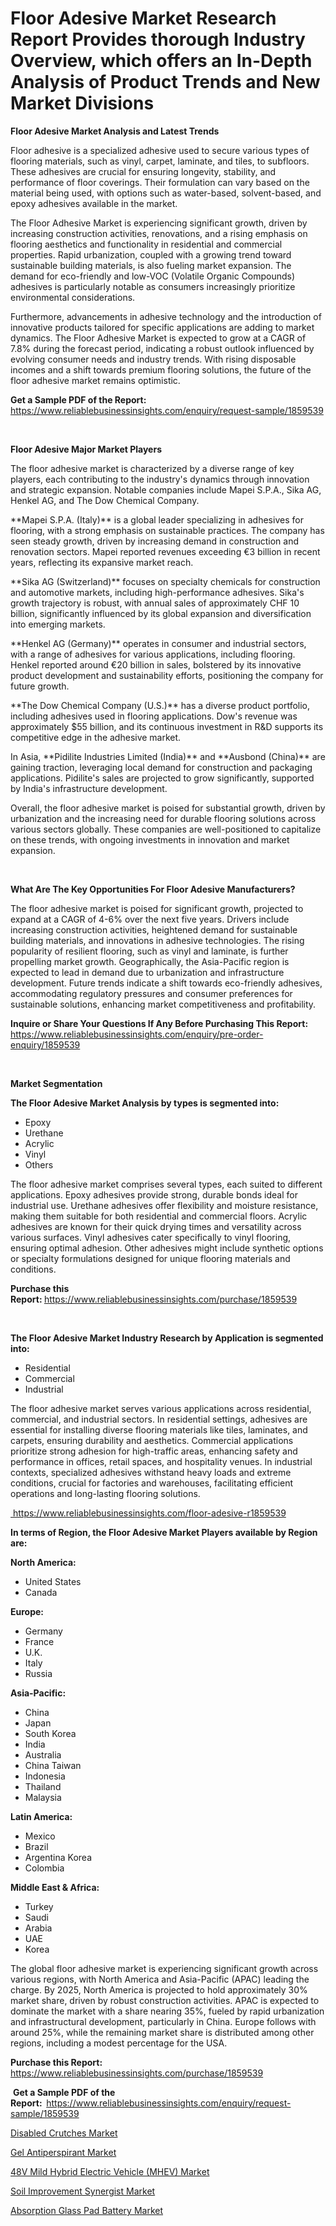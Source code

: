 <p><h1>Floor Adesive Market Research Report Provides thorough Industry Overview, which offers an In-Depth Analysis of Product Trends and New Market Divisions</h1></p><p><strong>Floor Adesive Market Analysis and Latest Trends</strong></p>
<p><p>Floor adhesive is a specialized adhesive used to secure various types of flooring materials, such as vinyl, carpet, laminate, and tiles, to subfloors. These adhesives are crucial for ensuring longevity, stability, and performance of floor coverings. Their formulation can vary based on the material being used, with options such as water-based, solvent-based, and epoxy adhesives available in the market.</p><p>The Floor Adhesive Market is experiencing significant growth, driven by increasing construction activities, renovations, and a rising emphasis on flooring aesthetics and functionality in residential and commercial properties. Rapid urbanization, coupled with a growing trend toward sustainable building materials, is also fueling market expansion. The demand for eco-friendly and low-VOC (Volatile Organic Compounds) adhesives is particularly notable as consumers increasingly prioritize environmental considerations.</p><p>Furthermore, advancements in adhesive technology and the introduction of innovative products tailored for specific applications are adding to market dynamics. The Floor Adhesive Market is expected to grow at a CAGR of 7.8% during the forecast period, indicating a robust outlook influenced by evolving consumer needs and industry trends. With rising disposable incomes and a shift towards premium flooring solutions, the future of the floor adhesive market remains optimistic.</p></p>
<p><strong>Get a Sample PDF of the Report:&nbsp;</strong> <a href="https://www.reliablebusinessinsights.com/enquiry/request-sample/1859539?utm_campaign=1091&utm_medium=2&utm_source=Github&utm_content=ia&utm_term=05022025&utm_id=floor-adesive">https://www.reliablebusinessinsights.com/enquiry/request-sample/1859539</a></p>
<p>&nbsp;</p>
<p><strong>Floor Adesive Major Market Players</strong></p>
<p><p>The floor adhesive market is characterized by a diverse range of key players, each contributing to the industry's dynamics through innovation and strategic expansion. Notable companies include Mapei S.P.A., Sika AG, Henkel AG, and The Dow Chemical Company.</p><p>**Mapei S.P.A. (Italy)** is a global leader specializing in adhesives for flooring, with a strong emphasis on sustainable practices. The company has seen steady growth, driven by increasing demand in construction and renovation sectors. Mapei reported revenues exceeding €3 billion in recent years, reflecting its expansive market reach.</p><p>**Sika AG (Switzerland)** focuses on specialty chemicals for construction and automotive markets, including high-performance adhesives. Sika's growth trajectory is robust, with annual sales of approximately CHF 10 billion, significantly influenced by its global expansion and diversification into emerging markets.</p><p>**Henkel AG (Germany)** operates in consumer and industrial sectors, with a range of adhesives for various applications, including flooring. Henkel reported around €20 billion in sales, bolstered by its innovative product development and sustainability efforts, positioning the company for future growth.</p><p>**The Dow Chemical Company (U.S.)** has a diverse product portfolio, including adhesives used in flooring applications. Dow's revenue was approximately $55 billion, and its continuous investment in R&D supports its competitive edge in the adhesive market.</p><p>In Asia, **Pidilite Industries Limited (India)** and **Ausbond (China)** are gaining traction, leveraging local demand for construction and packaging applications. Pidilite's sales are projected to grow significantly, supported by India's infrastructure development.</p><p>Overall, the floor adhesive market is poised for substantial growth, driven by urbanization and the increasing need for durable flooring solutions across various sectors globally. These companies are well-positioned to capitalize on these trends, with ongoing investments in innovation and market expansion.</p></p>
<p>&nbsp;</p>
<p><strong>What Are The Key Opportunities For Floor Adesive Manufacturers?</strong></p>
<p><p>The floor adhesive market is poised for significant growth, projected to expand at a CAGR of 4-6% over the next five years. Drivers include increasing construction activities, heightened demand for sustainable building materials, and innovations in adhesive technologies. The rising popularity of resilient flooring, such as vinyl and laminate, is further propelling market growth. Geographically, the Asia-Pacific region is expected to lead in demand due to urbanization and infrastructure development. Future trends indicate a shift towards eco-friendly adhesives, accommodating regulatory pressures and consumer preferences for sustainable solutions, enhancing market competitiveness and profitability.</p></p>
<p><strong>Inquire or Share Your Questions If Any Before Purchasing This Report:</strong> <a href="https://www.reliablebusinessinsights.com/enquiry/pre-order-enquiry/1859539?utm_campaign=1091&utm_medium=2&utm_source=Github&utm_content=ia&utm_term=05022025&utm_id=floor-adesive">https://www.reliablebusinessinsights.com/enquiry/pre-order-enquiry/1859539</a></p>
<p>&nbsp;</p>
<p><strong>Market Segmentation</strong></p>
<p><strong>The Floor Adesive Market Analysis by types is segmented into:</strong></p>
<p><ul><li>Epoxy</li><li>Urethane</li><li>Acrylic</li><li>Vinyl</li><li>Others</li></ul></p>
<p><p>The floor adhesive market comprises several types, each suited to different applications. Epoxy adhesives provide strong, durable bonds ideal for industrial use. Urethane adhesives offer flexibility and moisture resistance, making them suitable for both residential and commercial floors. Acrylic adhesives are known for their quick drying times and versatility across various surfaces. Vinyl adhesives cater specifically to vinyl flooring, ensuring optimal adhesion. Other adhesives might include synthetic options or specialty formulations designed for unique flooring materials and conditions.</p></p>
<p><strong>Purchase this Report:&nbsp;</strong><a href="https://www.reliablebusinessinsights.com/purchase/1859539?utm_campaign=1091&utm_medium=2&utm_source=Github&utm_content=ia&utm_term=05022025&utm_id=floor-adesive">https://www.reliablebusinessinsights.com/purchase/1859539</a></p>
<p>&nbsp;</p>
<p><strong>The Floor Adesive Market Industry Research by Application is segmented into:</strong></p>
<p><ul><li>Residential</li><li>Commercial</li><li>Industrial</li></ul></p>
<p><p>The floor adhesive market serves various applications across residential, commercial, and industrial sectors. In residential settings, adhesives are essential for installing diverse flooring materials like tiles, laminates, and carpets, ensuring durability and aesthetics. Commercial applications prioritize strong adhesion for high-traffic areas, enhancing safety and performance in offices, retail spaces, and hospitality venues. In industrial contexts, specialized adhesives withstand heavy loads and extreme conditions, crucial for factories and warehouses, facilitating efficient operations and long-lasting flooring solutions.</p></p>
<p><a href="https://www.reliablebusinessinsights.com/floor-adesive-r1859539?utm_campaign=1091&utm_medium=2&utm_source=Github&utm_content=ia&utm_term=05022025&utm_id=floor-adesive">&nbsp;https://www.reliablebusinessinsights.com/floor-adesive-r1859539</a></p>
<p><strong>In terms of Region, the Floor Adesive Market Players available by Region are:</strong></p>
<p>
    <p> <strong> North America: </strong>
        <ul>
            <li>United States</li>
            <li>Canada</li>
        </ul>
        </p> 
    <p> <strong> Europe: </strong>
        <ul>
            <li>Germany</li>
            <li>France</li>
            <li>U.K.</li>
            <li>Italy</li>
            <li>Russia</li>
        </ul>
        </p> 
    <p> <strong> Asia-Pacific: </strong>
        <ul>
            <li>China</li>
            <li>Japan</li>
            <li>South Korea</li>
            <li>India</li>
            <li>Australia</li>
            <li>China Taiwan</li>
            <li>Indonesia</li>
            <li>Thailand</li>
            <li>Malaysia</li>
        </ul>
        </p> 
    <p> <strong> Latin America: </strong>
        <ul>
            <li>Mexico</li>
            <li>Brazil</li>
            <li>Argentina Korea</li>
            <li>Colombia</li>
        </ul>
        </p> 
    <p> <strong> Middle East & Africa: </strong>
        <ul>
            <li>Turkey</li>
            <li>Saudi</li>
            <li>Arabia</li>
            <li>UAE</li>
            <li>Korea</li>
        </ul>
    </p>
    </p>
<p><p>The global floor adhesive market is experiencing significant growth across various regions, with North America and Asia-Pacific (APAC) leading the charge. By 2025, North America is projected to hold approximately 30% market share, driven by robust construction activities. APAC is expected to dominate the market with a share nearing 35%, fueled by rapid urbanization and infrastructural development, particularly in China. Europe follows with around 25%, while the remaining market share is distributed among other regions, including a modest percentage for the USA.</p></p>
<p><strong>Purchase this Report: </strong><a href="https://www.reliablebusinessinsights.com/purchase/1859539?utm_campaign=1091&utm_medium=2&utm_source=Github&utm_content=ia&utm_term=05022025&utm_id=floor-adesive">https://www.reliablebusinessinsights.com/purchase/1859539</a></p>
<p>&nbsp;<strong>Get a Sample PDF of the Report:&nbsp;&nbsp;</strong><a href="https://www.reliablebusinessinsights.com/enquiry/request-sample/1859539?utm_campaign=1091&utm_medium=2&utm_source=Github&utm_content=ia&utm_term=05022025&utm_id=floor-adesive">https://www.reliablebusinessinsights.com/enquiry/request-sample/1859539</a></p>
<p><strong></strong></p>
<p><p><a href="https://github.com/njockebogris/Market-Research-Report-List-1/blob/main/disabled-crutches-market.md?utm_campaign=1091&utm_medium=2&utm_source=Github&utm_content=ia&utm_term=05022025&utm_id=floor-adesive">Disabled Crutches Market</a></p><p><a href="https://github.com/raffadongraffadong/Market-Research-Report-List-1/blob/main/gel-antiperspirant-market.md?utm_campaign=1091&utm_medium=2&utm_source=Github&utm_content=ia&utm_term=05022025&utm_id=floor-adesive">Gel Antiperspirant Market</a></p><p><a href="https://www.linkedin.com/pulse/48v-mild-hybrid-electric-vehicle-mhev-market-analysis-oxo5f?utm_campaign=1091&utm_medium=2&utm_source=Github&utm_content=ia&utm_term=05022025&utm_id=floor-adesive">48V Mild Hybrid Electric Vehicle (MHEV) Market</a></p><p><a href="https://www.linkedin.com/pulse/soil-improvement-synergist-market-dynamics-future-growth-tljje?utm_campaign=1091&utm_medium=2&utm_source=Github&utm_content=ia&utm_term=05022025&utm_id=floor-adesive">Soil Improvement Synergist Market</a></p><p><a href="https://www.linkedin.com/pulse/absorption-glass-pad-battery-market-size-trends-49-growth-pye3f?utm_campaign=1091&utm_medium=2&utm_source=Github&utm_content=ia&utm_term=05022025&utm_id=floor-adesive">Absorption Glass Pad Battery Market</a></p></p>